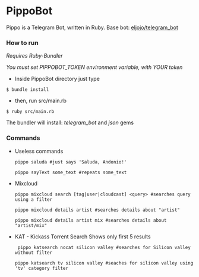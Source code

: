 # PippoBot
Pippo is a Telegram Bot, written in Ruby. Base bot: [eljojo/telegram_bot](https://github.com/eljojo/telegram_bot)

### How to run

 _Requires Ruby-Bundler_
 
 *You must set PIPPOBOT_TOKEN environment variable, with YOUR token*

 * Inside PippoBot directory just type
 ~~~
 $ bundle install
 ~~~

 * then, run src/main.rb
 ~~~
 $ ruby src/main.rb
 ~~~

 The bundler will install: *telegram_bot* and *json* gems

### Commands

 * Useless commands
	~~~
	pippo saluda #just says 'Saluda, Andonio!'
	~~~

	~~~
	pippo sayText some_text #repeats some_text
	~~~

 * Mixcloud
	~~~
	pippo mixcloud search [tag|user|cloudcast] <query> #searches query using a filter
	~~~

	~~~
	pippo mixcloud details artist #searches details about "artist"
	~~~

	~~~
	pippo mixcloud details artist mix #searches details about "artist/mix"
	~~~
 
 * KAT - Kickass Torrent Search
   Shows only first 5 results 
   ~~~
	pippo katsearch nocat silicon valley #searches for Silicon valley without filter
	~~~

	~~~
	pippo katsearch tv silicon valley #seaches for silicon valley using 'tv' category filter
	~~~
